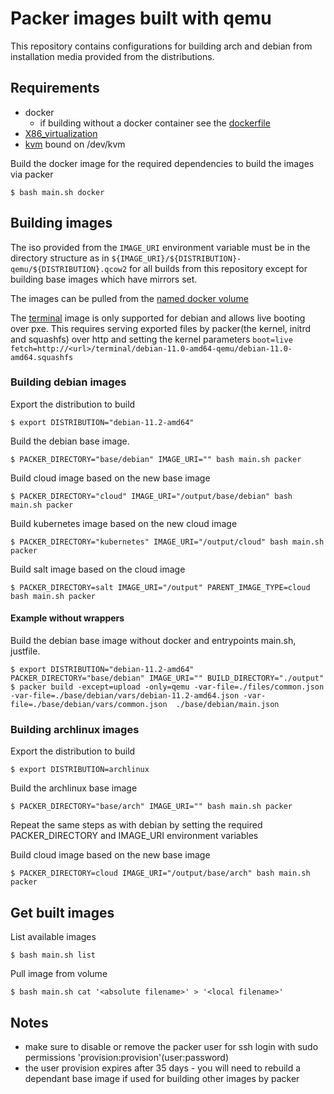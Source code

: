 # Packer images built with qemu

This repository contains configurations for building arch and debian from installation media provided from the distributions. 

## Requirements

* docker
  * if building without a docker container see the [dockerfile](Dockerfile)
* [X86_virtualization](https://en.wikipedia.org/wiki/X86_virtualization)
* [kvm](https://en.wikipedia.org/wiki/Kernel-based_Virtual_Machine) bound on /dev/kvm


Build the docker image for the required dependencies to build the images via packer

    $ bash main.sh docker


## Building images
The iso provided from the `IMAGE_URI` environment variable must be in the directory structure as in
`${IMAGE_URI}/${DISTRIBUTION}-qemu/${DISTRIBUTION}.qcow2` for all builds from this
repository except for building base images which have mirrors set.

The images can be pulled from the [named docker volume](#get-built-images)

The [terminal](./terminal/main.json) image is only supported for debian and
allows live booting over pxe. This requires serving exported files by
packer(the kernel, initrd and squashfs) over http and setting the kernel parameters 
`boot=live fetch=http://<url>/terminal/debian-11.0-amd64-qemu/debian-11.0-amd64.squashfs`


### Building debian images

Export the distribution to build 

    $ export DISTRIBUTION="debian-11.2-amd64"


Build the debian base image.

    $ PACKER_DIRECTORY="base/debian" IMAGE_URI="" bash main.sh packer


Build cloud image based on the new base image

    $ PACKER_DIRECTORY="cloud" IMAGE_URI="/output/base/debian" bash main.sh packer


Build kubernetes image based on the new cloud image

    $ PACKER_DIRECTORY="kubernetes" IMAGE_URI="/output/cloud" bash main.sh packer


Build salt image based on the cloud image

    $ PACKER_DIRECTORY=salt IMAGE_URI="/output" PARENT_IMAGE_TYPE=cloud bash main.sh packer


#### Example without wrappers

Build the debian base image without docker and entrypoints main.sh, justfile.

    $ export DISTRIBUTION="debian-11.2-amd64" PACKER_DIRECTORY="base/debian" IMAGE_URI="" BUILD_DIRECTORY="./output"
    $ packer build -except=upload -only=qemu -var-file=./files/common.json -var-file=./base/debian/vars/debian-11.2-amd64.json -var-file=./base/debian/vars/common.json  ./base/debian/main.json


### Building archlinux images

Export the distribution to build 

    $ export DISTRIBUTION=archlinux


Build the archlinux base image

    $ PACKER_DIRECTORY="base/arch" IMAGE_URI="" bash main.sh packer


Repeat the same steps as with debian by setting the required PACKER_DIRECTORY and IMAGE_URI environment variables

Build cloud image based on the new base image

    $ PACKER_DIRECTORY=cloud IMAGE_URI="/output/base/arch" bash main.sh packer


## Get built images


List available images

    $ bash main.sh list


Pull image from volume

    $ bash main.sh cat '<absolute filename>' > '<local filename>'


## Notes

* make sure to disable or remove the packer user for ssh login with sudo permissions 'provision:provision'(user:password)
* the user provision expires after 35 days - you will need to rebuild a dependant base image if used for building other images by packer
